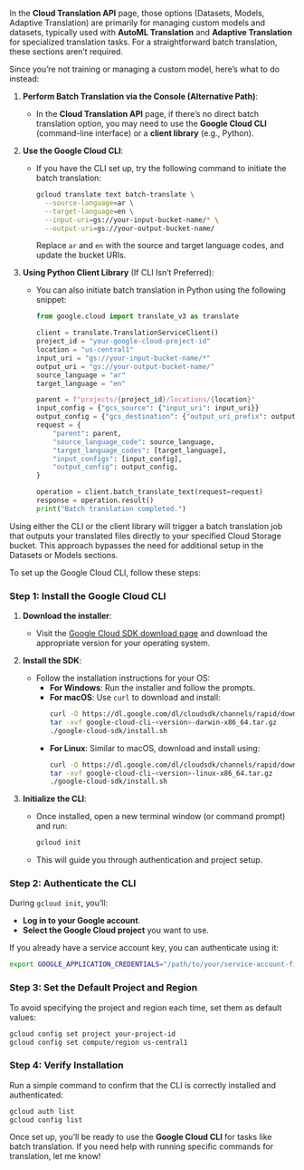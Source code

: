 In the **Cloud Translation API** page, those options (Datasets, Models, Adaptive Translation) are primarily for managing custom models and datasets, typically used with **AutoML Translation** and **Adaptive Translation** for specialized translation tasks. For a straightforward batch translation, these sections aren’t required.

Since you’re not training or managing a custom model, here’s what to do instead:

1. **Perform Batch Translation via the Console (Alternative Path)**:
   - In the **Cloud Translation API** page, if there’s no direct batch translation option, you may need to use the **Google Cloud CLI** (command-line interface) or a **client library** (e.g., Python).

2. **Use the Google Cloud CLI**:
   - If you have the CLI set up, try the following command to initiate the batch translation:
     ```bash
     gcloud translate text batch-translate \
       --source-language=ar \
       --target-language=en \
       --input-uri=gs://your-input-bucket-name/* \
       --output-uri=gs://your-output-bucket-name/
     ```
     Replace `ar` and `en` with the source and target language codes, and update the bucket URIs.

3. **Using Python Client Library** (If CLI Isn’t Preferred):
   - You can also initiate batch translation in Python using the following snippet:
     ```python
     from google.cloud import translate_v3 as translate
     
     client = translate.TranslationServiceClient()
     project_id = "your-google-cloud-project-id"
     location = "us-central1"
     input_uri = "gs://your-input-bucket-name/*"
     output_uri = "gs://your-output-bucket-name/"
     source_language = "ar"
     target_language = "en"
     
     parent = f"projects/{project_id}/locations/{location}"
     input_config = {"gcs_source": {"input_uri": input_uri}}
     output_config = {"gcs_destination": {"output_uri_prefix": output_uri}}
     request = {
         "parent": parent,
         "source_language_code": source_language,
         "target_language_codes": [target_language],
         "input_configs": [input_config],
         "output_config": output_config,
     }
     
     operation = client.batch_translate_text(request=request)
     response = operation.result()
     print("Batch translation completed.")
     ```

Using either the CLI or the client library will trigger a batch translation job that outputs your translated files directly to your specified Cloud Storage bucket. This approach bypasses the need for additional setup in the Datasets or Models sections.



To set up the Google Cloud CLI, follow these steps:

### Step 1: Install the Google Cloud CLI

1. **Download the installer**:
   - Visit the [Google Cloud SDK download page](https://cloud.google.com/sdk/docs/install) and download the appropriate version for your operating system.

2. **Install the SDK**:
   - Follow the installation instructions for your OS:
     - **For Windows**: Run the installer and follow the prompts.
     - **For macOS**: Use `curl` to download and install:
       ```bash
       curl -O https://dl.google.com/dl/cloudsdk/channels/rapid/downloads/google-cloud-cli-<version>-darwin-x86_64.tar.gz
       tar -xvf google-cloud-cli-<version>-darwin-x86_64.tar.gz
       ./google-cloud-sdk/install.sh
       ```
     - **For Linux**: Similar to macOS, download and install using:
       ```bash
       curl -O https://dl.google.com/dl/cloudsdk/channels/rapid/downloads/google-cloud-cli-<version>-linux-x86_64.tar.gz
       tar -xvf google-cloud-cli-<version>-linux-x86_64.tar.gz
       ./google-cloud-sdk/install.sh
       ```

3. **Initialize the CLI**:
   - Once installed, open a new terminal window (or command prompt) and run:
     ```bash
     gcloud init
     ```
   - This will guide you through authentication and project setup.

### Step 2: Authenticate the CLI

During `gcloud init`, you’ll:
   - **Log in to your Google account**.
   - **Select the Google Cloud project** you want to use.

If you already have a service account key, you can authenticate using it:
   ```bash
   export GOOGLE_APPLICATION_CREDENTIALS="/path/to/your/service-account-file.json"
   ```

### Step 3: Set the Default Project and Region

To avoid specifying the project and region each time, set them as default values:
   ```bash
   gcloud config set project your-project-id
   gcloud config set compute/region us-central1
   ```

### Step 4: Verify Installation

Run a simple command to confirm that the CLI is correctly installed and authenticated:
   ```bash
   gcloud auth list
   gcloud config list
   ```

Once set up, you’ll be ready to use the **Google Cloud CLI** for tasks like batch translation. If you need help with running specific commands for translation, let me know!